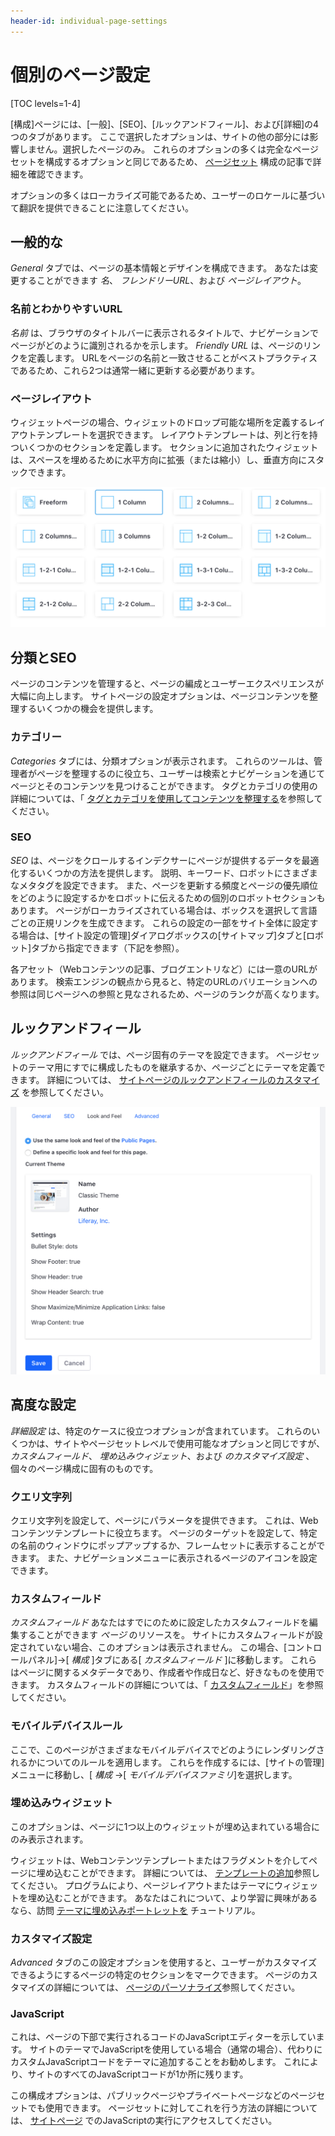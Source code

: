 ```yaml
---
header-id: individual-page-settings
---
```


# 個別のページ設定

[TOC levels=1-4]

[構成]ページには、[一般]、[SEO]、[ルックアンドフィール]、および[詳細]の4つのタブがあります。 ここで選択したオプションは、サイトの他の部分には影響しません。選択したページのみ。 これらのオプションの多くは完全なページセットを構成するオプションと同じであるため、 [ページセット](/docs/7-1/user/-/knowledge_base/u/configuring-page-sets) 構成の記事で詳細を確認できます。

オプションの多くはローカライズ可能であるため、ユーザーのロケールに基づいて翻訳を提供できることに注意してください。

## 一般的な

*General* タブでは、ページの基本情報とデザインを構成できます。 あなたは変更することができます *名*、 *フレンドリーURL*、および *ページレイアウト*。

### 名前とわかりやすいURL

*名前* は、ブラウザのタイトルバーに表示されるタイトルで、ナビゲーションでページがどのように識別されるかを示します。 *Friendly URL* は、ページのリンクを定義します。 URLをページの名前と一致させることがベストプラクティスであるため、これら2つは通常一緒に更新する必要があります。

### ページレイアウト

ウィジェットページの場合、ウィジェットのドロップ可能な場所を定義するレイアウトテンプレートを選択できます。 レイアウトテンプレートは、列と行を持ついくつかのセクションを定義します。 セクションに追加されたウィジェットは、スペースを埋めるために水平方向に拡張（または縮小）し、垂直方向にスタックできます。

![図1：ページのレイアウトテンプレートの設定。](../../../../../images/page-select-layout.png)

## 分類とSEO

ページのコンテンツを管理すると、ページの編成とユーザーエクスペリエンスが大幅に向上します。 サイトページの設定オプションは、ページコンテンツを整理するいくつかの機会を提供します。

### カテゴリー

*Categories* タブには、分類オプションが表示されます。 これらのツールは、管理者がページを整理するのに役立ち、ユーザーは検索とナビゲーションを通じてページとそのコンテンツを見つけることができます。 タグとカテゴリの使用の詳細については、「 [タグとカテゴリを使用してコンテンツを整理する](/docs/7-1/user/-/knowledge_base/u/organizing-content-with-tags-and-categories)を参照してください。

### SEO

*SEO* は、ページをクロールするインデクサーにページが提供するデータを最適化するいくつかの方法を提供します。 説明、キーワード、ロボットにさまざまなメタタグを設定できます。 また、ページを更新する頻度とページの優先順位をどのように設定するかをロボットに伝えるための個別のロボットセクションもあります。 ページがローカライズされている場合は、ボックスを選択して言語ごとの正規リンクを生成できます。 これらの設定の一部をサイト全体に設定する場合は、[サイト設定の管理]ダイアログボックスの[サイトマップ]タブと[ロボット]タブから指定できます（下記を参照）。

各アセット（Webコンテンツの記事、ブログエントリなど）には一意のURLがあります。 検索エンジンの観点から見ると、特定のURLのバリエーションへの参照は同じページへの参照と見なされるため、ページのランクが高くなります。

## ルックアンドフィール

*ルックアンドフィール* では、ページ固有のテーマを設定できます。 ページセットのテーマ用にすでに構成したものを継承するか、ページごとにテーマを定義できます。 詳細については、 [サイトページのルックアンドフィールのカスタマイズ](/docs/7-1/user/-/knowledge_base/u/page-set-look-and-feel) を参照してください。

![図2：ルックアンドフィールページの構成の表示 .](../../../../../images/page-look-and-feel.png)

## 高度な設定

*詳細設定* は、特定のケースに役立つオプションが含まれています。 これらのいくつかは、サイトやページセットレベルで使用可能なオプションと同じですが、 *カスタムフィールド*、 *埋め込みウィジェット*、および *のカスタマイズ設定* 、個々のページ構成に固有のものです。

### クエリ文字列

クエリ文字列を設定して、ページにパラメータを提供できます。 これは、Webコンテンツテンプレートに役立ちます。 ページのターゲットを設定して、特定の名前のウィンドウにポップアップするか、フレームセットに表示することができます。 また、ナビゲーションメニューに表示されるページのアイコンを設定できます。

### カスタムフィールド

*カスタムフィールド* あなたはすでにのために設定したカスタムフィールドを編集することができます *ページ* のリソースを。 サイトにカスタムフィールドが設定されていない場合、このオプションは表示されません。 この場合、[コントロールパネル]→[ *構成* ]タブにある[ *カスタムフィールド* ]に移動します。 これらはページに関するメタデータであり、作成者や作成日など、好きなものを使用できます。 カスタムフィールドの詳細については、「 [カスタムフィールド](/docs/7-1/user/-/knowledge_base/u/setting-up)」を参照してください。

### モバイルデバイスルール

ここで、このページがさまざまなモバイルデバイスでどのようにレンダリングされるかについてのルールを適用します。 これらを作成するには、[サイトの管理]メニューに移動し、[ *構成* →[ *モバイルデバイスファミリ*]を選択します。

### 埋め込みウィジェット

このオプションは、ページに1つ以上のウィジェットが埋め込まれている場合にのみ表示されます。

ウィジェットは、Webコンテンツテンプレートまたはフラグメントを介してページに埋め込むことができます。 詳細については、 [テンプレートの追加](/docs/7-1/user/-/knowledge_base/u/adding-templates)参照してください。 プログラムにより、ページレイアウトまたはテーマにウィジェットを埋め込むことができます。 あなたはこれについて、より学習に興味があるなら、訪問 [テーマに埋め込みポートレットを](develop/tutorials/-/knowledge_base/7-1/embedding-portlets-in-themes) チュートリアル。

### カスタマイズ設定

*Advanced* タブのこの設定オプションを使用すると、ユーザーがカスタマイズできるようにするページの特定のセクションをマークできます。 ページのカスタマイズの詳細については、 [ページのパーソナライズ](/docs/7-1/user/-/knowledge_base/u/personalizing-pages)参照してください。

### JavaScript

これは、ページの下部で実行されるコードのJavaScriptエディターを示しています。 サイトのテーマでJavaScriptを使用している場合（通常の場合）、代わりにカスタムJavaScriptコードをテーマに追加することをお勧めします。 これにより、サイトのすべてのJavaScriptコードが1か所に残ります。

この構成オプションは、パブリックページやプライベートページなどのページセットでも使用できます。 ページセットに対してこれを行う方法の詳細については、 [サイトページ](/docs/7-1/user/-/knowledge_base/u/advanced-page-set-options#executing-javascript-in-site-pages) でのJavaScriptの実行にアクセスしてください。
